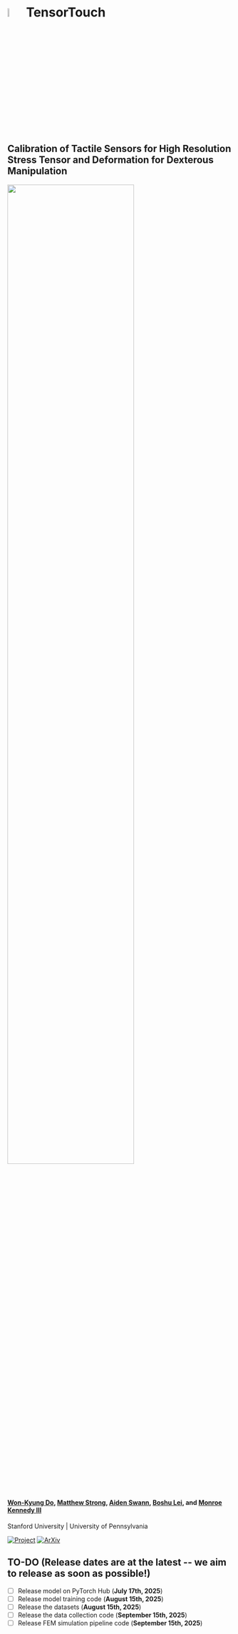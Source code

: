 # <img src="https://github.com/user-attachments/assets/56acb64f-9f7c-40df-9373-81ca7a7ed0ad" style="width: 7%;" alt="image"> TensorTouch

## Calibration of Tactile Sensors for High Resolution Stress Tensor and Deformation for Dexterous Manipulation

<img src="demo.gif" width="75%"/>

#### [Won-Kyung Do](https://wonkyungdo.github.io/website_wkdo/), [Matthew Strong](https://peasant98.github.io/), [Aiden Swann](https://aidenswann.com/), [Boshu Lei](https://scholar.google.com/citations?user=Jv88S-IAAAAJ&hl=en), and [Monroe Kennedy III](https://monroekennedy3.com/)
Stanford University | University of Pennsylvania


[![Project](https://img.shields.io/badge/Project_Page-TensorTouch-blue)](https://tensor-touch.github.io/)
[![ArXiv](https://img.shields.io/badge/Arxiv-TensorTouch-red)](https://arxiv.org/abs/2506.08291v1) 


## TO-DO (Release dates are at the latest -- we aim to release as soon as possible!)
- [ ] Release model on PyTorch Hub (**July 17th, 2025**)
- [ ] Release model training code (**August 15th, 2025**)
- [ ] Release the datasets (**August 15th, 2025**)
- [ ] Release the data collection code (**September 15th, 2025**)
- [ ] Release FEM simulation pipeline code (**September 15th, 2025**)
